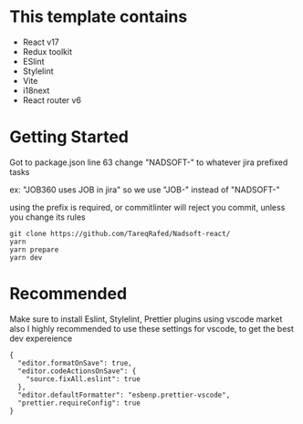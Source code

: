 # This template contains

* React v17
* Redux toolkit
* ESlint
* Stylelint
* Vite
* i18next
* React router v6

# Getting Started

Got to package.json line 63
change "NADSOFT-" to whatever jira prefixed tasks

ex: "JOB360 uses JOB in jira" so we use "JOB-" instead of "NADSOFT-"

using the prefix is required, or commitlinter will reject you commit, unless you change its rules 

```
git clone https://github.com/TareqRafed/Nadsoft-react/
yarn
yarn prepare
yarn dev
```

# Recommended 

Make sure to install Eslint, Stylelint, Prettier plugins using vscode market
also I highly recommended to use these settings for vscode, to get the best dev expereience 
```
{
  "editor.formatOnSave": true,
  "editor.codeActionsOnSave": {
    "source.fixAll.eslint": true
  },
  "editor.defaultFormatter": "esbenp.prettier-vscode",
  "prettier.requireConfig": true
}

```
